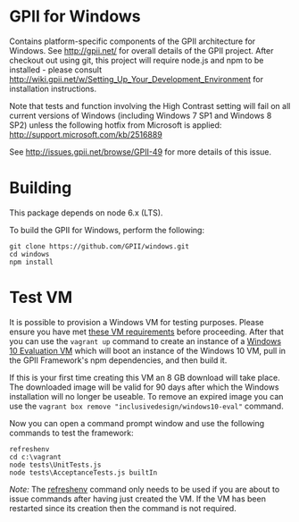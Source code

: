 # GPII for Windows

Contains platform-specific components of the GPII architecture for Windows. See http://gpii.net/ for overall details of the GPII
project. After checkout out using git, this project will require node.js and npm to be installed - please consult
http://wiki.gpii.net/w/Setting_Up_Your_Development_Environment for installation instructions.

Note that tests and function involving the High Contrast setting will fail on all current versions of Windows (including 
Windows 7 SP1 and Windows 8 SP2) unless the following hotfix from Microsoft is applied: http://support.microsoft.com/kb/2516889

See http://issues.gpii.net/browse/GPII-49 for more details of this issue. 

# Building

This package depends on node 6.x (LTS).

To build the GPII for Windows, perform the following:

    git clone https://github.com/GPII/windows.git
    cd windows
    npm install

# Test VM

It is possible to provision a Windows VM for testing purposes. Please ensure you have met [these VM requirements](https://github.com/GPII/qi-development-environments/#requirements) before proceeding. After that you can use the ``vagrant up`` command to create an instance of a [Windows 10 Evaluation VM](https://github.com/idi-ops/packer-windows) which will boot an instance of the Windows 10 VM, pull in the GPII Framework's npm dependencies, and then build it. 

If this is your first time creating this VM an 8 GB download will take place. The downloaded image will be valid for 90 days after which the Windows installation will no longer be useable. To remove an expired image you can use the ``vagrant box remove "inclusivedesign/windows10-eval"`` command.

Now you can open a command prompt window and use the following commands to test the framework:

```
refreshenv
cd c:\vagrant
node tests\UnitTests.js
node tests\AcceptanceTests.js builtIn
```

*Note:* The [refreshenv](https://github.com/chocolatey/chocolatey/blob/a09e15896fbc5e790b17b6699cd6b50bc7eb14e4/src/redirects/RefreshEnv.cmd) command only needs to be used if you are about to issue commands after having just created the VM. If the VM has been restarted since its creation then the command is not required.

